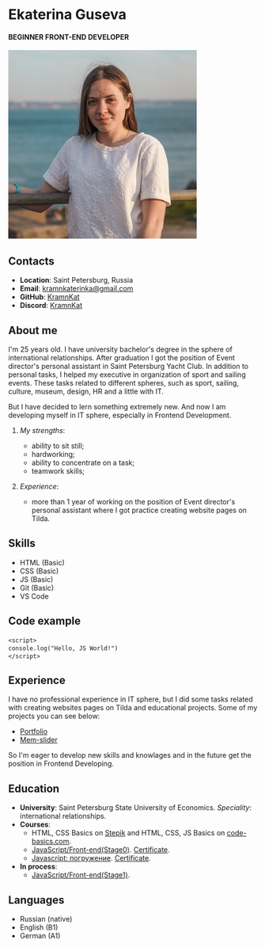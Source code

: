 # Ekaterina Guseva
#### BEGINNER FRONT-END DEVELOPER

![My-photo](./assets/myphoto.jpg)

## Contacts

* __Location__: Saint Petersburg, Russia
* __Email__: kramnkaterinka@gmail.com
* __GitHub__: [KramnKat](https://github.com/KramnKat)
* __Discord__: [KramnKat](https://discordapp.com/users/920007494510710836/)

## About me

I'm 25 years old. I have university bachelor's degree in the sphere of international relationships. After graduation I got the position of Event director's personal assistant in Saint Petersburg Yacht Club. In addition to personal tasks, I helped my executive in organization of sport and sailing events. These tasks related to different spheres, such as sport, sailing, culture, museum, design, HR and a little with IT.

But I have decided to lern something extremely new. And now I am developing myself in IT sphere, especially in Frontend Development.

1. *My strengths*:
   * ability to sit still;
   * hardworking;
   * ability to concentrate on a task;
   * teamwork skills;

2. *Experience*:
   * more than 1 year of working on the position of Event director's personal assistant where I got practice creating website pages on Tilda.

## Skills

* HTML (Basic)
* CSS (Basic)
* JS (Basic)
* Git (Basic)
* VS Code

## Code example

```
<script>
console.log("Hello, JS World!")
</script>
```
## Experience

I have no professional experience in IT sphere, but I did some tasks related with creating websites pages on Tilda and educational projects. Some of my projects you can see below:
   * [Portfolio](https://rolling-scopes-school.github.io/kramnkat-JSFEPRESCHOOL/portfolio/)
   * [Mem-slider](https://kramnkat.github.io/cssMemSlider/)

So I'm eager to develop new skills and knowlages and in the future get the position in Frontend Developing. 

## Education
   * __University__: Saint Petersburg State University of Economics. *Speciality*: international relationships.
   * __Courses__: 
      * HTML, CSS Basics on [Stepik](https://stepik.org/course/52164/promo#toc) and HTML, CSS, JS Basics on [code-basics.com](https://code-basics.com/ru).
      * [JavaScript/Front-end(Stage0)](https://rs.school/js-stage0/). [Certificate](https://app.rs.school/certificate/p2ml56mn).
      * [Javascript: погружение](https://main.wayup.in/library/course18). [Certificate](https://drive.google.com/file/d/161_XbF2mZMDCH8Dizry1cSnkaC-vhxQp/view?usp=sharing).
   * __In process__: 
      * [JavaScript/Front-end(Stage1)](https://rs.school/js/).

## Languages
   * Russian (native)
   * English (B1)
   * German (A1)